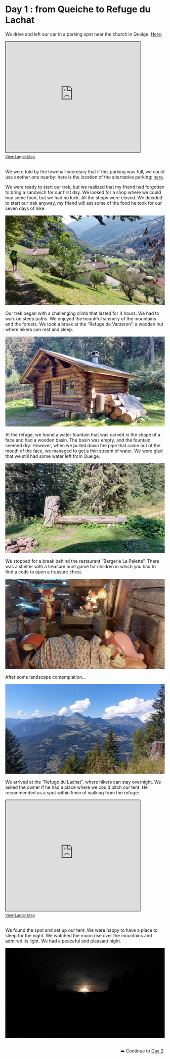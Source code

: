 # Day 1 : from Queiche to Refuge du Lachat

We drive and left our car in a parking spot near the church in Queige. [Here](https://osm.org/go/0CGCPrkVC?m=):

<iframe width="425" height="350" src="https://www.openstreetmap.org/export/embed.html?bbox=6.457040011882783%2C45.71971820385194%2C6.4615193009376535%2C45.7214035499561&amp;layer=mapnik&amp;marker=45.72056088325866%2C6.459279656410217" style="border: 1px solid black"></iframe><br/><small><a href="https://www.openstreetmap.org/?mlat=45.72056&amp;mlon=6.45928#map=19/45.72056/6.45928">View Larger Map</a></small><br/><br/>

We were told by the townhall secretary that if this parking was full, we could use another one nearby: here is the location of the alternative parking: [here](https://osm.org/go/0CGCPowi_?m=).

We were ready to start our trek, but we realized that my friend had forgotten to bring a sandwich for our first day. We looked for a shop where we could buy some food, but we had no luck. All the shops were closed. We decided to start our trek anyway, my friend will eat some of the food he took for our seven days of hike.

![Trek start](<photos/media/large/Day 1/20230902_110922.jpg>)

Our trek began with a challenging climb that lasted for 4 hours. We had to walk on steep paths. We enjoyed the beautiful scenery of the mountains and the forests. We took a break at the “Refuge de Varzéron”, a wooden hut where hikers can rest and sleep.

![Refuge de Varzéron](<photos/media/large/Day 1/20230902_151339.jpg>)

At the refuge, we found a water fountain that was carved in the shape of a face and had a wooden basin. The basin was empty, and the fountain seemed dry. However, when we pulled down the pipe that came out of the mouth of the face, we managed to get a thin stream of water. We were glad that we still had some water left from Queige.

![Water fountain](<photos/media/large/Day 1/20230902_151308.jpg>)

We stopped for a break behind the restaurant “Bergerie La Palette”. There was a shelter with a treasure hunt game for children in which you had to find a code to open a treasure chest.

![Squirrels](<photos/media/large/Day 1/20230902_162707.jpg>)

After some landscape contemplation...

![Landscape](<photos/media/large/Day 1/20230902_153634.jpg>)

We arrived at the “Refuge du Lachat”, where hikers can stay overnight. We asked the owner if he had a place where we could pitch our tent. He recommended us a spot within 5min of walking from the refuge:

<iframe width="425" height="350" src="https://www.openstreetmap.org/export/embed.html?bbox=6.512596607208253%2C45.78127709465976%2C6.548430919647218%2C45.79474357761288&amp;layer=mapnik&amp;marker=45.78801074280742%2C6.530513763427734" style="border: 1px solid black"></iframe><br/><small><a href="https://www.openstreetmap.org/?mlat=45.7880&amp;mlon=6.5305#map=16/45.7880/6.5305">View Larger Map</a></small><br/><br/>

We found the spot and set up our tent. We were happy to have a place to sleep for the night. We watched the moon rise over the mountains and admired its light. We had a peaceful and pleasant night.

![Moon](<photos/media/large/Day 1/20230902_220831.jpg>)

<div style="float: right;">

➡️ Continue to [Day 2](day2.md).

</div>
